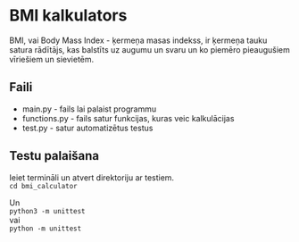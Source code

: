 # BMI kalkulators

BMI, vai  Body Mass Index - ķermeņa masas indekss, ir ķermeņa tauku satura rādītājs, kas balstīts uz augumu un svaru un ko piemēro pieaugušiem vīriešiem un sievietēm.

## Faili

 - main.py - fails lai palaist programmu
 - functions.py - fails satur funkcijas, kuras veic kalkulācijas
 - test.py - satur automatizētus testus

## Testu palaišana

Ieiet termināli un atvert direktoriju ar testiem.  
```cd bmi_calculator```

Un  
```python3 -m unittest```  
vai  
```python -m unittest```  
